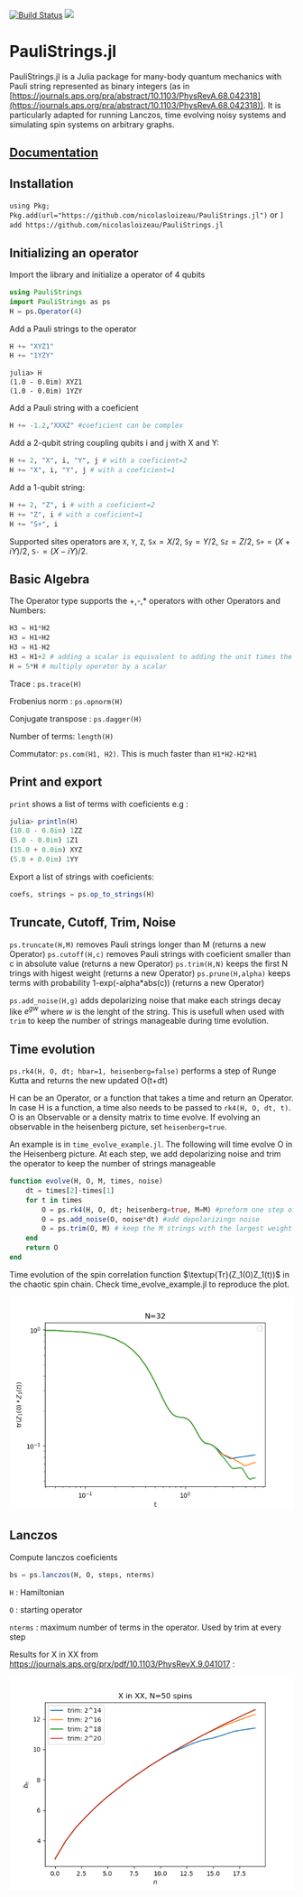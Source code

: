 
[![Build Status](https://github.com/nicolasloizeau/PauliStrings.jl/actions/workflows/CI.yml/badge.svg?branch=main)](https://github.com/nicolasloizeau/PauliStrings.jl/actions/workflows/CI.yml?query=branch%3Amain)
[![](https://img.shields.io/badge/docs-dev-blue.svg)](https://nicolasloizeau.github.io/PauliStrings.jl/dev)

# PauliStrings.jl
PauliStrings.jl is a Julia package for many-body quantum mechanics with Pauli string represented as binary integers (as in [https://journals.aps.org/pra/abstract/10.1103/PhysRevA.68.042318](https://journals.aps.org/pra/abstract/10.1103/PhysRevA.68.042318)).
It is particularly adapted for running Lanczos, time evolving noisy systems and simulating spin systems on arbitrary graphs.

## [Documentation](https://nicolasloizeau.github.io/PauliStrings.jl/dev/)

## Installation
`using Pkg; Pkg.add(url="https://github.com/nicolasloizeau/PauliStrings.jl")` or `] add https://github.com/nicolasloizeau/PauliStrings.jl`

## Initializing an operator

Import the library and initialize a operator of 4 qubits
```julia
using PauliStrings
import PauliStrings as ps
H = ps.Operator(4)
```


Add a Pauli strings to the operator
```julia
H += "XYZ1"
H += "1YZY"
```
```
julia> H
(1.0 - 0.0im) XYZ1
(1.0 - 0.0im) 1YZY
```

Add a Pauli string with a coeficient
```julia
H += -1.2,"XXXZ" #coeficient can be complex
```

Add a 2-qubit string coupling qubits i and j with X and Y:
```julia
H += 2, "X", i, "Y", j # with a coeficient=2
H += "X", i, "Y", j # with a coeficient=1
```

Add a 1-qubit string:
```julia
H += 2, "Z", i # with a coeficient=2
H += "Z", i # with a coeficient=1
H += "S+", i
```

Supported sites operators are `X`, `Y`, `Z`, `Sx`$=X/2$, `Sy`$=Y/2$, `Sz`$=Z/2$, `S+`$=(X+iY)/2$, `S-`$=(X-iY)/2$.

## Basic Algebra
The Operator type supports the +,-,* operators with other Operators and Numbers:
```julia
H3 = H1*H2
H3 = H1+H2
H3 = H1-H2
H3 = H1+2 # adding a scalar is equivalent to adding the unit times the scalar
H = 5*H # multiply operator by a scalar
```
Trace : `ps.trace(H)`

Frobenius norm : `ps.opnorm(H)`

Conjugate transpose : `ps.dagger(H)`

Number of terms: `length(H)`

Commutator: `ps.com(H1, H2)`. This is much faster than `H1*H2-H2*H1`


## Print and export
`print` shows a list of terms with coeficients e.g :
```julia
julia> println(H)
(10.0 - 0.0im) 1ZZ
(5.0 - 0.0im) 1Z1
(15.0 + 0.0im) XYZ
(5.0 + 0.0im) 1YY
```

Export a list of strings with coeficients:
```julia
coefs, strings = ps.op_to_strings(H)
```

## Truncate, Cutoff, Trim, Noise
`ps.truncate(H,M)` removes Pauli strings longer than M (returns a new Operator)
`ps.cutoff(H,c)` removes Pauli strings with coeficient smaller than c in absolute value (returns a new Operator)
`ps.trim(H,N)` keeps the first N trings with higest weight (returns a new Operator)
`ps.prune(H,alpha)` keeps terms with probability 1-exp(-alpha*abs(c)) (returns a new Operator)

`ps.add_noise(H,g)` adds depolarizing noise that make each strings decay like $e^{gw}$ where $w$ is the lenght of the string. This is usefull when used with `trim` to keep the number of strings manageable during time evolution.


## Time evolution

`ps.rk4(H, O, dt; hbar=1, heisenberg=false)` performs a step of Runge Kutta and returns the new updated O(t+dt)

H can be an Operator, or a function that takes a time and return an Operator. In case H is a function, a time also needs to be passed to `rk4(H, O, dt, t)`. O is an Observable or a density matrix to time evolve.
If evolving an observable in the heisenberg picture, set `heisenberg=true`.

An example is in `time_evolve_example.jl`.
The following will time evolve O in the Heisenberg picture. At each step, we add depolarizing noise and trim the operator to keep the number of strings manageable
```julia
function evolve(H, O, M, times, noise)
    dt = times[2]-times[1]
    for t in times
        O = ps.rk4(H, O, dt; heisenberg=true, M=M) #preform one step of rk4, keep only M strings
        O = ps.add_noise(O, noise*dt) #add depolarizingn noise
        O = ps.trim(O, M) # keep the M strings with the largest weight
    end
    return O
end
```

Time evolution of the spin correlation function $\textup{Tr}(Z_1(0)Z_1(t))$ in the chaotic spin chain.
Check time_evolve_example.jl to reproduce the plot.

![plot](./examples/time_evolve_example.png)

## Lanczos
Compute lanczos coeficients
```julia
bs = ps.lanczos(H, O, steps, nterms)
```
`H` : Hamiltonian

`O` : starting operator

`nterms` : maximum number of terms in the operator. Used by trim at every step

Results for X in XX from https://journals.aps.org/prx/pdf/10.1103/PhysRevX.9.041017 :

![plot](./examples/lanczos_example.png)
